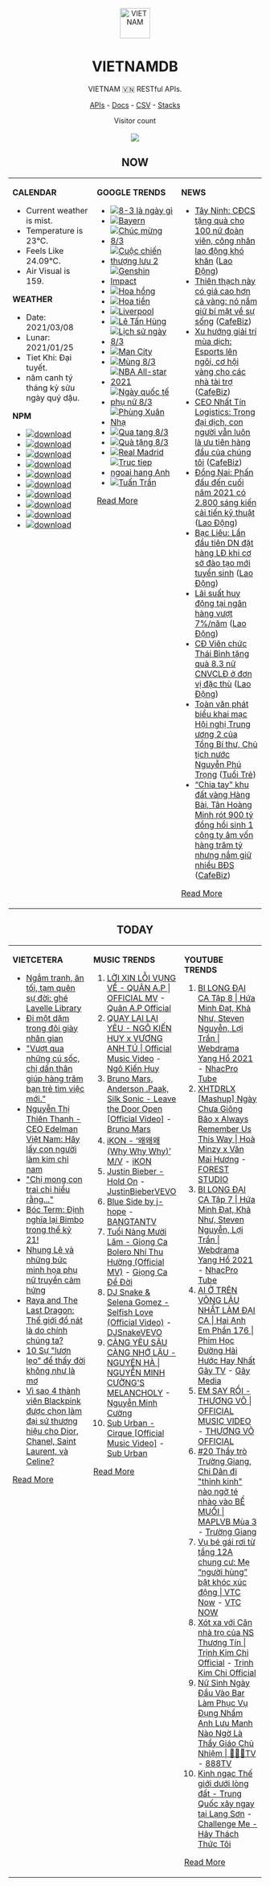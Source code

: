 <p align="center"><img src="https://raw.githubusercontent.com/vietnamdb/vietnamdb/master/images/profile/avatar.png" alt="VIETNAM" height="60"/></p>
<h1 align="center">VIETNAMDB</h1>
<p align="center">VIETNAM 🇻🇳 RESTful APIs.</p>
<p align="center">
  <a href="https://vietnamdb.herokuapp.com/api">APIs</a> -
  <a href="https://vietnamdb.herokuapp.com/docs">Docs</a> -
  <a href="https://github.com/vietnamdb/vietnamdb/tree/master/docs">CSV</a> -
  <a href="https://github.com/vietnamdb/vietnamdb/tree/master/docs/stacks">Stacks</a>
</p>
<p align="center"> 
  Visitor count<br><br>
  <img src="https://profile-counter.glitch.me/vietnamdb/count.svg" />
</p>


<h2 align="center">NOW</h2>

<table style="width:100%"><tbody style="width:100%"><tr><td valign="top" width="33%">

**CALENDAR**

- Current weather is mist.
- Temperature is 23°C.
- Feels Like 24.09°C.
- Air Visual is 159.

**WEATHER**

- Date: 2021/03/08
- Lunar: 2021/01/25
- Tiet Khi: Đại tuyết.
- năm canh tý tháng kỷ sửu ngày quý dậu.

**NPM**

- [![download](https://img.shields.io/npm/dm/giaohangnhanh.svg?style=flat-square&label=giaohangnhanh&color=red)](https://www.npmjs.com/package/giaohangnhanh)
- [![download](https://img.shields.io/npm/dm/onepay.svg?style=flat-square&label=onepay&color=red)](https://www.npmjs.com/package/onepay)
- [![download](https://img.shields.io/npm/dm/vietcetera.svg?style=flat-square&label=vietcetera&color=red)](https://www.npmjs.com/package/vietcetera)
- [![download](https://img.shields.io/npm/dm/vietnambanks.svg?style=flat-square&label=vietnambanks&color=red)](https://www.npmjs.com/package/vietnambanks)
- [![download](https://img.shields.io/npm/dm/vietnamgovernment.svg?style=flat-square&label=vietnamgovernment&color=red)](https://www.npmjs.com/package/vietnamgovernment)
- [![download](https://img.shields.io/npm/dm/vietnamnews.svg?style=flat-square&label=vietnamnews&color=red)](https://www.npmjs.com/package/vietnamnews)
- [![download](https://img.shields.io/npm/dm/vnapis.svg?style=flat-square&label=vnapis&color=red)](https://www.npmjs.com/package/vnapis)
- [![download](https://img.shields.io/npm/dm/vnpay.svg?style=flat-square&label=vnpay&color=red)](https://www.npmjs.com/package/vnpay)
- [![download](https://img.shields.io/npm/dm/vtcpay.svg?style=flat-square&label=vtcpay&color=red)](https://www.npmjs.com/package/vtcpay)
- [![download](https://img.shields.io/npm/dm/zalopay.svg?style=flat-square&label=zalopay&color=red)](https://www.npmjs.com/package/zalopay)

</td><td valign="top" width="33%">

**GOOGLE TRENDS**

- [![8-3 là ngày gì](https://img.shields.io/static/v1?label=8-3%20l%C3%A0%20ng%C3%A0y%20g%C3%AC&message=google&color=red&style=flat-square)](https://www.google.com/search?q=8-3%20l%C3%A0%20ng%C3%A0y%20g%C3%AC)
- [![Bayern](https://img.shields.io/static/v1?label=Bayern&message=google&color=red&style=flat-square)](https://www.google.com/search?q=Bayern)
- [![Chúc mừng 8/3](https://img.shields.io/static/v1?label=Ch%C3%BAc%20m%E1%BB%ABng%208/3&message=google&color=red&style=flat-square)](https://www.google.com/search?q=Ch%C3%BAc%20m%E1%BB%ABng%208/3)
- [![Cuộc chiến thượng lưu 2](https://img.shields.io/static/v1?label=Cu%E1%BB%99c%20chi%E1%BA%BFn%20th%C6%B0%E1%BB%A3ng%20l%C6%B0u%202&message=google&color=red&style=flat-square)](https://www.google.com/search?q=Cu%E1%BB%99c%20chi%E1%BA%BFn%20th%C6%B0%E1%BB%A3ng%20l%C6%B0u%202)
- [![Genshin Impact](https://img.shields.io/static/v1?label=Genshin%20Impact&message=google&color=red&style=flat-square)](https://www.google.com/search?q=Genshin%20Impact)
- [![Hoa hồng](https://img.shields.io/static/v1?label=Hoa%20h%E1%BB%93ng&message=google&color=red&style=flat-square)](https://www.google.com/search?q=Hoa%20h%E1%BB%93ng)
- [![Hoa tiền](https://img.shields.io/static/v1?label=Hoa%20ti%E1%BB%81n&message=google&color=red&style=flat-square)](https://www.google.com/search?q=Hoa%20ti%E1%BB%81n)
- [![Liverpool](https://img.shields.io/static/v1?label=Liverpool&message=google&color=red&style=flat-square)](https://www.google.com/search?q=Liverpool)
- [![Lê Tấn Hùng](https://img.shields.io/static/v1?label=L%C3%AA%20T%E1%BA%A5n%20H%C3%B9ng&message=google&color=red&style=flat-square)](https://www.google.com/search?q=L%C3%AA%20T%E1%BA%A5n%20H%C3%B9ng)
- [![Lịch sử ngày 8/3](https://img.shields.io/static/v1?label=L%E1%BB%8Bch%20s%E1%BB%AD%20ng%C3%A0y%208/3&message=google&color=red&style=flat-square)](https://www.google.com/search?q=L%E1%BB%8Bch%20s%E1%BB%AD%20ng%C3%A0y%208/3)
- [![Man City](https://img.shields.io/static/v1?label=Man%20City&message=google&color=red&style=flat-square)](https://www.google.com/search?q=Man%20City)
- [![Mùng 8/3](https://img.shields.io/static/v1?label=M%C3%B9ng%208/3&message=google&color=red&style=flat-square)](https://www.google.com/search?q=M%C3%B9ng%208/3)
- [![NBA All-star 2021](https://img.shields.io/static/v1?label=NBA%20All-star%202021&message=google&color=red&style=flat-square)](https://www.google.com/search?q=NBA%20All-star%202021)
- [![Ngày quốc tế phụ nữ 8/3](https://img.shields.io/static/v1?label=Ng%C3%A0y%20qu%E1%BB%91c%20t%E1%BA%BF%20ph%E1%BB%A5%20n%E1%BB%AF%208/3&message=google&color=red&style=flat-square)](https://www.google.com/search?q=Ng%C3%A0y%20qu%E1%BB%91c%20t%E1%BA%BF%20ph%E1%BB%A5%20n%E1%BB%AF%208/3)
- [![Phùng Xuân Nhạ](https://img.shields.io/static/v1?label=Ph%C3%B9ng%20Xu%C3%A2n%20Nh%E1%BA%A1&message=google&color=red&style=flat-square)](https://www.google.com/search?q=Ph%C3%B9ng%20Xu%C3%A2n%20Nh%E1%BA%A1)
- [![Qua tang 8/3](https://img.shields.io/static/v1?label=Qua%20tang%208/3&message=google&color=red&style=flat-square)](https://www.google.com/search?q=Qua%20tang%208/3)
- [![Quà tặng 8/3](https://img.shields.io/static/v1?label=Qu%C3%A0%20t%E1%BA%B7ng%208/3&message=google&color=red&style=flat-square)](https://www.google.com/search?q=Qu%C3%A0%20t%E1%BA%B7ng%208/3)
- [![Real Madrid](https://img.shields.io/static/v1?label=Real%20Madrid&message=google&color=red&style=flat-square)](https://www.google.com/search?q=Real%20Madrid)
- [![Truc tiep ngoai hang Anh](https://img.shields.io/static/v1?label=Truc%20tiep%20ngoai%20hang%20Anh&message=google&color=red&style=flat-square)](https://www.google.com/search?q=Truc%20tiep%20ngoai%20hang%20Anh)
- [![Tuấn Trần](https://img.shields.io/static/v1?label=Tu%E1%BA%A5n%20Tr%E1%BA%A7n&message=google&color=red&style=flat-square)](https://www.google.com/search?q=Tu%E1%BA%A5n%20Tr%E1%BA%A7n)

[Read More](https://trends.google.com/trends/?geo=VN)

</td><td valign="top" width="33%">

**NEWS**

- [Tây Ninh: CĐCS tặng quà cho 100 nữ đoàn viên, công nhân lao động khó khăn](https://laodong.vn/cong-doan/tay-ninh-cdcs-tang-qua-cho-100-nu-doan-vien-cong-nhan-lao-dong-kho-khan-886974.ldo) ([Lao Động](https://laodong.vn))
- [Thiên thạch này có giá cao hơn cả vàng: nó nắm giữ bí mật về sự sống](https://cafebiz.vn/thien-thach-nay-co-gia-cao-hon-ca-vang-no-nam-giu-bi-mat-ve-su-song-20210308134828993.chn) ([CafeBiz](https://cafebiz.vn))
- [Xu hướng giải trí mùa dịch: Esports lên ngôi, cơ hội vàng cho các nhà tài trợ](https://cafebiz.vn/xu-huong-giai-tri-mua-dich-esports-len-ngoi-co-hoi-vang-cho-cac-nha-tai-tro-20210308164038197.chn) ([CafeBiz](https://cafebiz.vn))
- [CEO Nhất Tín Logistics: Trong đại dịch, con người vẫn luôn là ưu tiên hàng đầu của chúng tôi](https://cafebiz.vn/ceo-nhat-tin-logistics-trong-dai-dich-con-nguoi-van-luon-la-uu-tien-hang-dau-cua-chung-toi-20210308154304427.chn) ([CafeBiz](https://cafebiz.vn))
- [Đồng Nai: Phấn đấu đến cuối năm 2021 có 2.800 sáng kiến cải tiến kỹ thuật](https://laodong.vn/cong-doan/dong-nai-phan-dau-den-cuoi-nam-2021-co-2800-sang-kien-cai-tien-ky-thuat-886976.ldo) ([Lao Động](https://laodong.vn))
- [Bạc Liêu: Lần đầu tiên DN đặt hàng LĐ khi cơ sở đào tạo mới tuyển sinh](https://laodong.vn/viec-lam/bac-lieu-lan-dau-tien-dn-dat-hang-ld-khi-co-so-dao-tao-moi-tuyen-sinh-886983.ldo) ([Lao Động](https://laodong.vn))
- [Lãi suất huy động tại ngân hàng vượt 7%/năm](https://laodong.vn/kinh-te/lai-suat-huy-dong-tai-ngan-hang-vuot-7nam-886982.ldo) ([Lao Động](https://laodong.vn))
- [CĐ Viên chức Thái Bình tặng quà 8.3 nữ CNVCLĐ ở đơn vị đặc thù](https://laodong.vn/cong-doan/cd-vien-chuc-thai-binh-tang-qua-83-nu-cnvcld-o-don-vi-dac-thu-886971.ldo) ([Lao Động](https://laodong.vn))
- [Toàn văn phát biểu khai mạc Hội nghị Trung ương 2 của Tổng Bí thư, Chủ tịch nước Nguyễn Phú Trọng](https://tuoitre.vn/toan-van-phat-bieu-khai-mac-hoi-nghi-trung-uong-2-cua-tong-bi-thu-chu-tich-nuoc-nguyen-phu-trong-20210308170538746.htm) ([Tuổi Trẻ](https://tuoitre.vn))
- [“Chia tay” khu đất vàng Hàng Bài, Tân Hoàng Minh rót 900 tỷ đồng hồi sinh 1 công ty âm vốn hàng trăm tỷ nhưng nắm giữ nhiều BĐS](https://cafebiz.vn/chia-tay-khu-dat-vang-hang-bai-tan-hoang-minh-rot-900-ty-dong-hoi-sinh-1-cong-ty-am-von-hang-tram-ty-nhung-nam-giu-nhieu-bds-2021030817122314.chn) ([CafeBiz](https://cafebiz.vn))

[Read More](docs/news/README.md)

</td></tr></tbody></table>

<h2 align="center">TODAY</h2>

<table style="width:100%"><tbody style="width:100%"><tr><td valign="top" width="33%">

**VIETCETERA**

- [Ngắm tranh, ăn tối, tạm quên sự đời: ghé Lavelle Library](https://vietcetera.com/vn/ngam-tranh-an-toi-tam-quen-su-doi-ghe-lavelle-library)
- [Đi một dặm trong đôi giày nhân gian](https://vietcetera.com/vn/thau-hieu-va-thau-cam-khac-nhau-cho-nao)
- ["Vượt qua những cú sốc, chị dấn thân giúp hàng trăm bạn trẻ tìm việc mới.”](https://vietcetera.com/vn/vuot-qua-nhung-cu-soc-chi-dan-than-giup-hang-tram-ban-tre-tim-viec-moi)
- [Nguyễn Thị Thiên Thanh - CEO Edelman Việt Nam: Hãy lấy con người làm kim chỉ nam](https://vietcetera.com/vn/nguyen-thi-thien-thanh-ceo-edelman-hay-lay-con-nguoi-lam-kim-chi-nam)
- ["Chị mong con trai chị hiểu rằng..."](https://vietcetera.com/vn/chi-mong-con-trai-chi-hieu-rang)
- [Bóc Term: Định nghĩa lại Bimbo trong thế kỷ 21!](https://vietcetera.com/vn/boc-term-dinh-nghia-lai-bimbo-trong-the-ky-21)
- [Nhung Lê và những bức minh họa phụ nữ truyền cảm hứng](https://vietcetera.com/vn/nhung-le-va-nhung-buc-minh-hoa-phu-nu-truyen-cam-hung)
- [Raya and The Last Dragon: Thế giới đổ nát là do chính chúng ta?](https://vietcetera.com/vn/raya-and-the-last-dragon-the-gioi-do-nat-la-do-chinh-chung-ta)
- [10 Sự "lươn lẹo" để thấy đời không như là mơ](https://vietcetera.com/vn/10-kieu-luon-leo-de-thay-doi-khong-nhu-la-mo)
- [Vì sao 4 thành viên Blackpink được chọn làm đại sứ thương hiệu cho Dior, Chanel, Saint Laurent, và Celine? ](https://vietcetera.com/vn/cac-hang-thoi-trang-chon-ai-trong-blackpink-lam-dai-su-thuong-hieu)

[Read More](https://vietcetera.com/)

</td><td valign="top" width="33%">

**MUSIC TRENDS**

01. [LỜI XIN LỖI VỤNG VỀ - QUÂN A.P | OFFICIAL MV](https://www.youtube.com/watch?v=LhTwcqI71n0) - [Quân A.P Official](https://www.youtube.com/channel/UCXKnIgvBwPV6G-uT7gBXhcA)
02. [QUAY LẠI LẠI YÊU - NGÔ KIẾN HUY x VƯƠNG ANH TÚ | Official Music Video](https://www.youtube.com/watch?v=93WhpRfkkBk) - [Ngô Kiến Huy](https://www.youtube.com/channel/UCNN7Q7sx5lsivqDf22I7Itw)
03. [Bruno Mars, Anderson .Paak, Silk Sonic - Leave the Door Open [Official Video]](https://www.youtube.com/watch?v=adLGHcj_fmA) - [Bruno Mars](https://www.youtube.com/channel/UCoUM-UJ7rirJYP8CQ0EIaHA)
04. [iKON - ‘왜왜왜 (Why Why Why)’ M/V](https://www.youtube.com/watch?v=DslHQto2V7I) - [iKON](https://www.youtube.com/channel/UCWxCyZibDIWIrGIgP25mbfw)
05. [Justin Bieber - Hold On](https://www.youtube.com/watch?v=LWeiydKl0mU) - [JustinBieberVEVO](https://www.youtube.com/channel/UCHkj014U2CQ2Nv0UZeYpE_A)
06. [Blue Side by j-hope](https://www.youtube.com/watch?v=OZD_EU_hMUQ) - [BANGTANTV](https://www.youtube.com/channel/UCLkAepWjdylmXSltofFvsYQ)
07. [Tuổi Nàng Mười Lăm - Giọng Ca Bolero Nhí Thu Hường (Official MV)](https://www.youtube.com/watch?v=qodYHeNYvtk) - [Giọng Ca Để Đời](https://www.youtube.com/channel/UCwZ2ZaFfTusqV_MGMHUnEsg)
08. [DJ Snake & Selena Gomez - Selfish Love (Official Video)](https://www.youtube.com/watch?v=gQG_2O9Bu6c) - [DJSnakeVEVO](https://www.youtube.com/channel/UCGkSXL5saM8y3VvJD_PdMFQ)
09. [CÀNG YÊU SÂU CÀNG NHỚ LÂU - NGUYÊN HÀ | NGUYỄN MINH CƯỜNG'S MELANCHOLY](https://www.youtube.com/watch?v=P2ZORWGTCZc) - [Nguyễn Minh Cường](https://www.youtube.com/channel/UChi9IcbxMM0iYSMGQ1AIyhg)
10. [Sub Urban - Cirque [Official Music Video]](https://www.youtube.com/watch?v=6vNh-QW6Hlc) - [Sub Urban](https://www.youtube.com/channel/UCqAil6_A1dWHdFXzOwVLqlg)

[Read More](https://www.youtube.com/feed/trending?bp=4gIuCggvbS8wNHJsZhIiUExGZ3F1TG5MNTlhbW42X05FZFc5TGswZDdXZWVST0Q2VA%3D%3D)

</td><td valign="top" width="33%">

**YOUTUBE TRENDS**

01. [BI LONG ĐẠI CA Tập 8 | Hứa Minh Đạt, Khả Như, Steven Nguyễn, Lợi Trần | Webdrama Yang Hồ 2021](https://www.youtube.com/watch?v=UXa992qrMv0) - [NhacPro Tube](https://www.youtube.com/channel/UCBZjBKNMZoFih4ubdiIDWLw)
02. [XHTDRLX [Mashup] Ngày Chưa Giông Bão x Always Remember Us This Way | Hoà Minzy x Văn Mai Hương](https://www.youtube.com/watch?v=qiI4XNUoiyg) - [FOREST STUDIO](https://www.youtube.com/channel/UCTOWyiIkPEqyh_2O-ArJR5w)
03. [BI LONG ĐẠI CA Tập 7 | Hứa Minh Đạt, Khả Như, Steven Nguyễn, Lợi Trần | Webdrama Yang Hồ 2021](https://www.youtube.com/watch?v=t_93XyujFLg) - [NhacPro Tube](https://www.youtube.com/channel/UCBZjBKNMZoFih4ubdiIDWLw)
04. [AI Ở TRÊN VÕNG LÂU NHẤT LÀM ĐẠI CA | Hai Anh Em Phần 176 | Phim Học Đường Hài Hước Hay Nhất Gãy TV](https://www.youtube.com/watch?v=1jTlsqadb9M) - [Gãy Media](https://www.youtube.com/channel/UCTp_WPPxWCjdlXK9kqzxm0A)
05. [EM SAY RỒI - THƯƠNG VÕ | OFFICIAL MUSIC VIDEO](https://www.youtube.com/watch?v=h4k1OMjLrUQ) - [THƯƠNG VÕ OFFICIAL](https://www.youtube.com/channel/UCSCSop9yGxDHz0kuyCKwUhQ)
06. [#20 Thầy trò Trường Giang, Chi Dân đi "thỉnh kinh" nào ngờ té nhào vào BỂ MUỐI | MAPLVB Mùa 3](https://www.youtube.com/watch?v=vXSGsMHSXqA) - [Trường Giang](https://www.youtube.com/channel/UCpdBEsgVIcWbrwWuemjnxXg)
07. [Vụ bé gái rơi từ tầng 12A chung cư: Mẹ “người hùng” bật khóc xúc động | VTC Now](https://www.youtube.com/watch?v=LmwjBu-WBgQ) - [VTC NOW](https://www.youtube.com/channel/UCL9-pEHNBs3N4r2bMoXdLJA)
08. [Xót xa với Căn nhà trọ của NS Thương Tín | Trịnh Kim Chi Official](https://www.youtube.com/watch?v=f4tB1LJSgLw) - [Trịnh Kim Chi Official](https://www.youtube.com/channel/UCGEkSDuWgWwRZVZfi3gP1pw)
09. [Nữ Sinh Ngày Đầu Vào Bar Làm Phục Vụ Đụng Nhầm Anh Lưu Manh Nào Ngờ Là Thầy Giáo Chủ Nhiệm | 🎱🎱🎱TV](https://www.youtube.com/watch?v=g5Qfh6tGroQ) - [888TV](https://www.youtube.com/channel/UCba4BKjh0eElxNIToYvFPlQ)
10. [Kinh ngạc Thế giới dưới lòng đất - Trung Quốc xây ngay tại Lạng Sơn](https://www.youtube.com/watch?v=mpuudi8AMIU) - [Challenge Me - Hãy Thách Thức Tôi](https://www.youtube.com/channel/UCkG3QIDOyl6HF7EYudJ3JJg)

[Read More](https://www.youtube.com/feed/trending)

</td></tr></tbody></table>
